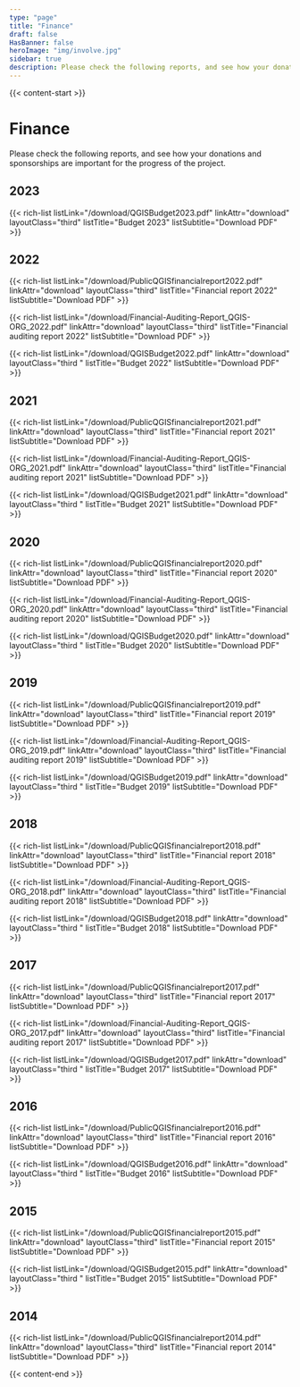 ```yaml
---
type: "page"
title: "Finance"
draft: false
HasBanner: false
heroImage: "img/involve.jpg"
sidebar: true
description: Please check the following reports, and see how your donations and sponsorships are important for the progress of the project.
---
```


{{< content-start >}}

# Finance
Please check the following reports, and see how your donations and sponsorships are important for the progress of the project.

## 2023
{{< rich-list listLink="/download/QGISBudget2023.pdf" linkAttr="download" layoutClass="third" listTitle="Budget 2023" listSubtitle="Download PDF" >}}

## 2022
{{< rich-list listLink="/download/PublicQGISfinancialreport2022.pdf" linkAttr="download" layoutClass="third" listTitle="Financial report 2022" listSubtitle="Download PDF" >}}

{{< rich-list listLink="/download/Financial-Auditing-Report_QGIS-ORG_2022.pdf" linkAttr="download" layoutClass="third" listTitle="Financial auditing report 2022" listSubtitle="Download PDF" >}}

{{< rich-list listLink="/download/QGISBudget2022.pdf" linkAttr="download" layoutClass="third " listTitle="Budget 2022" listSubtitle="Download PDF" >}}

## 2021
{{< rich-list listLink="/download/PublicQGISfinancialreport2021.pdf" linkAttr="download" layoutClass="third" listTitle="Financial report 2021" listSubtitle="Download PDF" >}}

{{< rich-list listLink="/download/Financial-Auditing-Report_QGIS-ORG_2021.pdf" linkAttr="download" layoutClass="third" listTitle="Financial auditing report 2021" listSubtitle="Download PDF" >}}

{{< rich-list listLink="/download/QGISBudget2021.pdf" linkAttr="download" layoutClass="third " listTitle="Budget 2021" listSubtitle="Download PDF" >}}

## 2020
{{< rich-list listLink="/download/PublicQGISfinancialreport2020.pdf" linkAttr="download" layoutClass="third" listTitle="Financial report 2020" listSubtitle="Download PDF" >}}

{{< rich-list listLink="/download/Financial-Auditing-Report_QGIS-ORG_2020.pdf" linkAttr="download" layoutClass="third" listTitle="Financial auditing report 2020" listSubtitle="Download PDF" >}}

{{< rich-list listLink="/download/QGISBudget2020.pdf" linkAttr="download" layoutClass="third " listTitle="Budget 2020" listSubtitle="Download PDF" >}}

## 2019
{{< rich-list listLink="/download/PublicQGISfinancialreport2019.pdf" linkAttr="download" layoutClass="third" listTitle="Financial report 2019" listSubtitle="Download PDF" >}}

{{< rich-list listLink="/download/Financial-Auditing-Report_QGIS-ORG_2019.pdf" linkAttr="download" layoutClass="third" listTitle="Financial auditing report 2019" listSubtitle="Download PDF" >}}

{{< rich-list listLink="/download/QGISBudget2019.pdf" linkAttr="download" layoutClass="third " listTitle="Budget 2019" listSubtitle="Download PDF" >}}

## 2018
{{< rich-list listLink="/download/PublicQGISfinancialreport2018.pdf" linkAttr="download" layoutClass="third" listTitle="Financial report 2018" listSubtitle="Download PDF" >}}

{{< rich-list listLink="/download/Financial-Auditing-Report_QGIS-ORG_2018.pdf" linkAttr="download" layoutClass="third" listTitle="Financial auditing report 2018" listSubtitle="Download PDF" >}}

{{< rich-list listLink="/download/QGISBudget2018.pdf" linkAttr="download" layoutClass="third " listTitle="Budget 2018" listSubtitle="Download PDF" >}}

## 2017
{{< rich-list listLink="/download/PublicQGISfinancialreport2017.pdf" linkAttr="download" layoutClass="third" listTitle="Financial report 2017" listSubtitle="Download PDF" >}}

{{< rich-list listLink="/download/Financial-Auditing-Report_QGIS-ORG_2017.pdf" linkAttr="download" layoutClass="third" listTitle="Financial auditing report 2017" listSubtitle="Download PDF" >}}

{{< rich-list listLink="/download/QGISBudget2017.pdf" linkAttr="download" layoutClass="third " listTitle="Budget 2017" listSubtitle="Download PDF" >}}

## 2016
{{< rich-list listLink="/download/PublicQGISfinancialreport2016.pdf" linkAttr="download" layoutClass="third" listTitle="Financial report 2016" listSubtitle="Download PDF" >}}

{{< rich-list listLink="/download/QGISBudget2016.pdf" linkAttr="download" layoutClass="third " listTitle="Budget 2016" listSubtitle="Download PDF" >}}

## 2015
{{< rich-list listLink="/download/PublicQGISfinancialreport2015.pdf" linkAttr="download" layoutClass="third" listTitle="Financial report 2015" listSubtitle="Download PDF" >}}

{{< rich-list listLink="/download/QGISBudget2015.pdf" linkAttr="download" layoutClass="third " listTitle="Budget 2015" listSubtitle="Download PDF" >}}

## 2014
{{< rich-list listLink="/download/PublicQGISfinancialreport2014.pdf" linkAttr="download" layoutClass="third" listTitle="Financial report 2014" listSubtitle="Download PDF" >}}

{{< content-end >}}